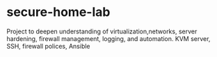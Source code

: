 # secure-home-lab
Project to deepen understanding of virtualization,networks, server hardening, firewall management, logging, and automation. KVM server, SSH, firewall polices, Ansible
